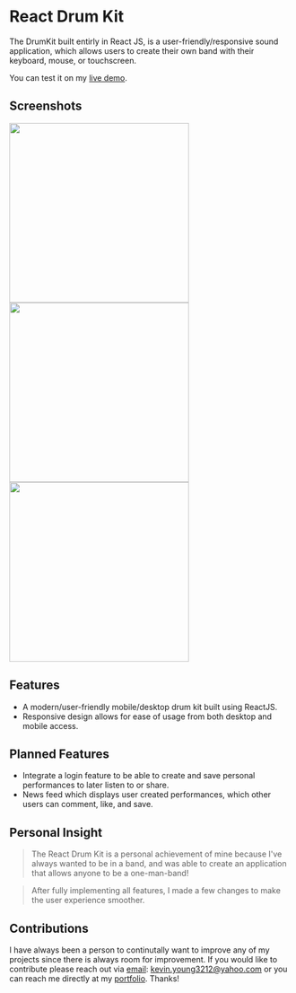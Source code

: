 # React Drum Kit
The DrumKit built entirly in React JS, is a user-friendly/responsive sound application, which allows users to create their own band with their keyboard, mouse, or touchscreen.

You can test it on my [live demo].

## Screenshots
<img src="https://github.com/KYoung3212/portfolio/blob/master/img/slides/drumkit-1.jpg" width="320">
<img src="https://github.com/KYoung3212/portfolio/blob/master/img/slides/drumkit-2.jpg" width="320">
<img src="https://github.com/KYoung3212/portfolio/blob/master/img/slides/drumkit-0.jpg" width="320">


## Features

  - A modern/user-friendly mobile/desktop drum kit built using ReactJS.
  - Responsive design allows for ease of usage from both desktop and mobile access.

## Planned Features
  - Integrate a login feature to be able to create and save personal performances to later listen to or share.
  - News feed which displays user created performances, which other users can comment, like, and save.


## Personal Insight
> The React Drum Kit is a personal achievement of mine because I've always wanted to be in a band, and was able to create an application that allows anyone to be a one-man-band!

> After fully implementing all features, I made a few changes to make the user experience smoother. 

## Contributions
I have always been a person to continutally want to improve any of my projects since there is always room for improvement.  If you would like to contribute please reach out via [email]: kevin.young3212@yahoo.com or you can reach me directly at my [portfolio]. Thanks!

   [live demo]: <https://kevin-young.us/drum-kit/>
   [email]: <http://kevin.young3212@gmail.com>
   [portfolio]: <https://kevin-young.us>



